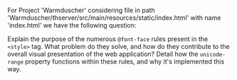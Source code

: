 For Project 'Warmduscher' considering file in path 'Warmduscher/thserver/src/main/resources/static/index.html' with name 'index.html' we have the following question: 

Explain the purpose of the numerous `@font-face` rules present in the `<style>` tag. What problem do they solve, and how do they contribute to the overall visual presentation of the web application? Detail how the `unicode-range` property functions within these rules, and why it's implemented this way.